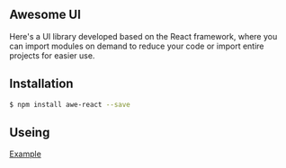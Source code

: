## Awesome UI
Here's a UI library developed based on the React framework, where you can import modules on demand to reduce your code or import entire projects for easier use.

## Installation
```bash
$ npm install awe-react --save
```

## Useing

[Example](https://leishuimiao.github.io/awe-react.github.io/)